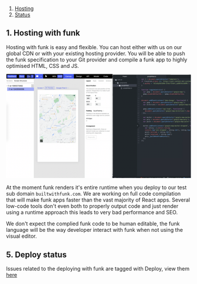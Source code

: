 
1. [Hosting](#1-hosting-with-funk)
5. [Status](#5-cli-status)


## 1. Hosting with funk

Hosting with funk is easy and flexible. You can host either with us on our global CDN or with your existing hosting provider. You will be able to push the funk specification to your Git provider and compile a funk app to highly optimised HTML, CSS and JS.

![funk-code-screenshot][funk-code-screenshot]

At the moment funk renders it's entire runtime when you deploy to our test sub domain `builtwithfunk.com`. We are working on full code compilation that will make funk apps faster than the vast majority of React apps. Several low-code tools don't even both to properly output code and just render using a runtime approach this leads to very bad performance and SEO.

We don't expect the complied funk code to be human editable, the funk language will be the way developer interact with funk when not using the visual editor.


## 5. Deploy status

Issues related to the deploying with funk are tagged with Deploy, view them [here](https://github.com/funk-team/funkLang/labels/Deploy)


<!-- IMAGES -->
[funk-code-screenshot]: images/cli/funk-cli.png

